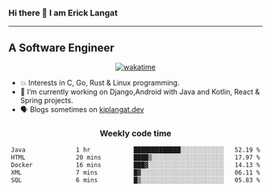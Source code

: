 ### Hi there 👋 I am Erick Langat
---
## A Software Engineer

<div align="center">
  
[![wakatime](https://wakatime.com/badge/user/55eadf42-c1c5-4930-b153-72952ac5ca5c.svg)](https://wakatime.com/@55eadf42-c1c5-4930-b153-72952ac5ca5c)

</div>

<!--
**elkiplangat/elkiplangat** is a ✨ _special_ ✨ repository because its `README.md` (this file) appears on your GitHub profile.

Here are some ideas to get you started:

- 🔭 I’m currently working on ...
- 🌱 I’m currently learning ...
- 👯 I’m looking to collaborate on ...
- 🤔 I’m looking for help with ...
- 💬 Ask me about ...
- 📫 How to reach me: ...
- 😄 Pronouns: ...
- ⚡ Fun fact: ...
-->
- 💥 Interests in C, Go, Rust & Linux programming. 
- 🔭 I’m currently working on Django,Android with Java and Kotlin, React & Spring projects.
-  🗣️ Blogs sometimes on [kiplangat.dev](https://kiplangat.dev)

<div align="center">
  <h3> Weekly code time </h3>

<!--START_SECTION:waka-->

```txt
Java              1 hr            █████████████░░░░░░░░░░░░   52.19 %
HTML              20 mins         ████▒░░░░░░░░░░░░░░░░░░░░   17.97 %
Docker            16 mins         ███▓░░░░░░░░░░░░░░░░░░░░░   14.13 %
XML               7 mins          █▓░░░░░░░░░░░░░░░░░░░░░░░   06.11 %
SQL               6 mins          █▒░░░░░░░░░░░░░░░░░░░░░░░   05.83 %
```

<!--END_SECTION:waka-->

</div>
